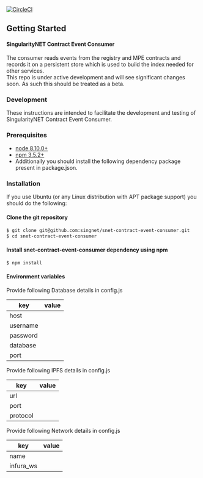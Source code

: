 [![CircleCI](https://circleci.com/gh/singnet/snet-cli.svg?style=svg)](https://circleci.com/gh/singnet/snet-contract-event-consumer )	

## Getting Started  	
#### SingularityNET Contract Event Consumer  	
The consumer reads events from the registry and MPE contracts and records it on a persistent store which is used to build the index needed for other services.	
This repo is under active development and will see significant changes soon. As such this should be treated as a beta.	

### Development	
These instructions are intended to facilitate the development and testing of SingularityNET Contract Event Consumer.	

### Prerequisites	

* [node 8.10.0+](https://nodejs.org/en/download/)	
* [npm 3.5.2+](#)	
* Additionally you should install the following dependency package present in package.json.	

### Installation	
If you use Ubuntu (or any Linux distribution with APT package support) you should do the following:	

#### Clone the git repository	
```bash	
$ git clone git@github.com:singnet/snet-contract-event-consumer.git	
$ cd snet-contract-event-consumer	
```	

#### Install snet-contract-event-consumer dependency using npm	
```bash	
$ npm install	
```	
#### Environment variables	
Provide following Database details in config.js	

|key|value|	
|-----|-----|	
|host||	
|username||	
|password||	
|database||	
|port||	

Provide following IPFS details in config.js	

|key|value|	
|-----|-----|	
|url||	
|port||	
|protocol||	

Provide following Network details in config.js	

|key|value|	
|-----|-----|	
|name||	
|infura_ws||	